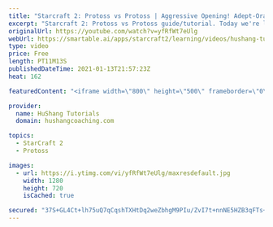 ```yaml
---
title: "Starcraft 2: Protoss vs Protoss | Aggressive Opening! Adept-Oracle [2020 Build Order Guide]"
excerpt: "Starcraft 2: Protoss vs Protoss guide/tutorial. Today we're learning an aggressive pvp opening with 8 adepts + 2 oracles. It hits like a tank and there's pretty much no way for your opponent to defend any damage. The question is more so \"how much damage\" can you do?  Protoss vs Protoss | Aggressive Opening!"
originalUrl: https://youtube.com/watch?v=yfRfWt7eUlg
webUrl: https://smartable.ai/apps/starcraft2/learning/videos/hushang-tutorials-starcraft-2-protoss-vs-protoss-aggressive-opening-adept-oracle-2020-build-order-guide/
type: video
price: Free
length: PT11M13S
publishedDateTime: 2021-01-13T21:57:23Z
heat: 162

featuredContent: "<iframe width=\"800\" height=\"500\" frameborder=\"0\" src=\"https://www.youtube.com/embed/yfRfWt7eUlg\" allow=\"accelerometer; autoplay; encrypted-media; gyroscope; picture-in-picture\" allowfullscreen></iframe>"

provider:
  name: HuShang Tutorials
  domain: hushangcoaching.com

topics:
  - StarCraft 2
  - Protoss

images:
  - url: https://i.ytimg.com/vi/yfRfWt7eUlg/maxresdefault.jpg
    width: 1280
    height: 720
    isCached: true

secured: "37S+GL4Ct+lh75uQ7qCqshTXHtDq2weZbhgM9PIu/ZvI7t+nnNE5HZB3qFTs+d6t+r3ebFGZXNV2YtxlJpBgjiebDhYxrLXDWVNNFncQYtjzLonzCKxAp2WYQ2D1o5v2GmJACLmSNqAxvKOkJE8hStHJ7Sx3oujdqh7mUNSmvPnudNtmNYOf1kgQGswnszdDLajsEQGGzRXatKURmQbLtwa5a/dP+0OF185bKr5mw5oADY5GIpxGVDWaaJP3vxr+OI9iVtOslLdgxuYNd8TUwEnX1AubLY27L3T+q6x20lHNcHXZhNsPzjaJpkoGWpApP8W7z8MmlDSjTcPB3rh7SgKUHFwvEuIZ8Aqcvm0JbxwQFFjnqvHj8i4bEuG0FH0wd6js8Gz5GeEROdfx9j6KgPqoxmRMYzBoJGx20hS/rpo=;LP78RMiRBT+9ysWQ8hnPVA=="
---
```


